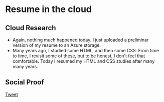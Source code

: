 <!-- This is a template you can use for quick progress days. It removes a lot of the steps we encourage you to share in the longer template 000-DAY-ARTICLE-LONG-TEMPLATE.MD-->

# Resume in the cloud

## Cloud Research

- Again, nothing much happened today. I just uploaded a preliminar version of my resume to an Azure storage.
- Many years ago, I studied some HTML, and then some CSS. From time to time, I revisit some of these, but to be honest, I don't feel that comfortable. Today I resumed my HTML and CSS studies after many many years.

## Social Proof

[Tweet](https://twitter.com/r_miravalles/status/1299453128451010560)